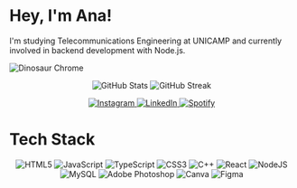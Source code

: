 # Hey, I'm Ana! 

I'm studying Telecommunications Engineering at UNICAMP and currently involved in backend development with Node.js.

<img src="https://dbdzm869oupei.cloudfront.net/img/alfombretaratoli/preview/58927.png" alt="Dinosaur Chrome"/>

<p align="center">
  <img src="https://github-readme-stats.vercel.app/api?username=mpaivaana&theme=swift&hide_border=false&include_all_commits=true&count_private=false" alt="GitHub Stats" />
  <img src="https://github-readme-streak-stats.herokuapp.com/?user=mpaivaana&theme=swift&hide_border=false" alt="GitHub Streak" />
</p>

<p align="center">
  <a href="https://instagram.com/@_apmarqes">
    <img src="https://img.shields.io/badge/Instagram-000000.svg?logo=Instagram&logoColor=white" alt="Instagram" />
  </a>
  <a href="https://linkedin.com/in/https://www.linkedin.com/in/ap-paiva/">
    <img src="https://img.shields.io/badge/LinkedIn-000000.svg?logo=linkedin&logoColor=white" alt="LinkedIn" />
  </a>
  <a href="https://open.spotify.com/user/223wayk7sckwg2thentht6i4q">
  <img src="https://img.shields.io/badge/Spotify-000000.svg?logo=spotify&logoColor=white" alt="Spotify" />
</a>
</p>

# Tech Stack
<p align="center">
  <img src="https://img.shields.io/badge/html5-000000.svg?style=flat-square&logo=html5&logoColor=white" alt="HTML5" />
  <img src="https://img.shields.io/badge/javascript-000000.svg?style=flat-square&logo=javascript&logoColor=white" alt="JavaScript" />
  <img src="https://img.shields.io/badge/typescript-000000.svg?style=flat-square&logo=typescript&logoColor=white" alt="TypeScript" />
  <img src="https://img.shields.io/badge/css3-000000.svg?style=flat-square&logo=css3&logoColor=white" alt="CSS3" />
  <img src="https://img.shields.io/badge/c++-000000.svg?style=flat-square&logo=c%2B%2B&logoColor=white" alt="C++" />
  <img src="https://img.shields.io/badge/react-000000.svg?style=flat-square&logo=react&logoColor=white" alt="React" />
  <img src="https://img.shields.io/badge/node.js-000000.svg?style=flat-square&logo=node.js&logoColor=white" alt="NodeJS" />
  <img src="https://img.shields.io/badge/mysql-000000.svg?style=flat-square&logo=mysql&logoColor=white" alt="MySQL" />
  <img src="https://img.shields.io/badge/adobephotoshop-000000.svg?style=flat-square&logo=adobephotoshop&logoColor=white" alt="Adobe Photoshop" />
  <img src="https://img.shields.io/badge/Canva-000000.svg?style=flat-square&logo=Canva&logoColor=white" alt="Canva" />
  <img src="https://img.shields.io/badge/figma-000000.svg?style=flat-square&logo=figma&logoColor=white" alt="Figma" />
</p>
